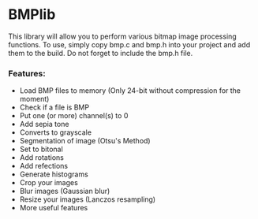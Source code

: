 # BMPlib

This library will allow you to perform various bitmap image processing functions.
To use, simply copy bmp.c and bmp.h into your project and add them to the build. Do not forget to include the bmp.h file.

### Features:
* Load BMP files to memory (Only 24-bit without compression for the moment)
* Check if a file is BMP
* Put one (or more) channel(s) to 0
* Add sepia tone
* Converts to grayscale
* Segmentation of image (Otsu's Method)
* Set to bitonal
* Add rotations
* Add refections
* Generate histograms
* Crop your images
* Blur images (Gaussian blur)
* Resize your images (Lanczos resampling)
* More useful features
